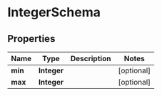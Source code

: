 

# IntegerSchema


## Properties

| Name | Type | Description | Notes |
|------------ | ------------- | ------------- | -------------|
|**min** | **Integer** |  |  [optional] |
|**max** | **Integer** |  |  [optional] |



